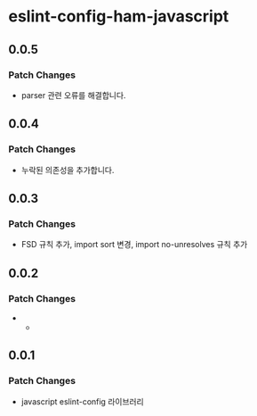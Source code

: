 # eslint-config-ham-javascript

## 0.0.5

### Patch Changes

- parser 관련 오류를 해결합니다.

## 0.0.4

### Patch Changes

- 누락된 의존성을 추가합니다.

## 0.0.3

### Patch Changes

- FSD 규칙 추가, import sort 변경, import no-unresolves 규칙 추가

## 0.0.2

### Patch Changes

- -

## 0.0.1

### Patch Changes

- javascript eslint-config 라이브러리
